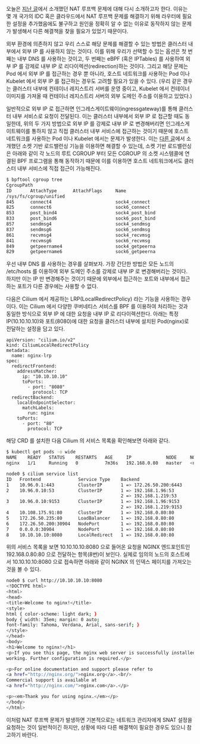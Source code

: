 오늘은 [지난 글](https://velog.io/@haruband/K8S-NAT-%EB%A3%A8%ED%94%84%EB%B0%B1-%EB%AC%B8%EC%A0%9C-%EB%B6%84%EC%84%9D)에서 소개했던 NAT 루프백 문제에 대해 다시 소개하고자 한다. 이유는 몇 개 국가의 IDC 혹은 클라우드에서 NAT 루프백 문제를 해결하기 위해 라우터에 필요한 설정을 추가했음에도 불구하고 원인을 정확히 알 수 없는 이유로 동작하지 않는 문제가 발생해서 다른 해결책을 찾을 필요가 있었기 때문이다.

외부 환경에 의존하지 않고 우리 스스로 해당 문제를 해결할 수 있는 방법은 클러스터 내부에서 외부 IP 를 사용하지 않는 것이다. 이를 위해 우리가 선택할 수 있는 옵션은 첫 번째는 내부 DNS 를 사용하는 것이고, 두 번째는 eBPF (혹은 IPTables) 를 사용하여 외부 IP 를 강제로 내부 IP 로 리다이렉션(redirection)하는 것이다. 그리고 해당 문제는 Pod 에서 외부 IP 를 접근하는 경우 뿐 아니라, 호스트 네트워크를 사용하는 Pod 이나 Kubelet 에서 외부 IP 를 접근하는 경우도 고려할 필요가 있을 수 있다. (우리 같은 경우는 클러스터 내부에 컨테이너 레지스트리 서버를 운영 중이고, Kubelet 에서 컨테이너 이미지를 가져올 때 컨테이너 레지스트리 서버의 외부 도메인 주소를 이용하고 있었다.)

일반적으로 외부 IP 로 접근하면 인그레스게이트웨이(ingressgateway)를 통해 클러스터 내부 서비스로 요청이 전달된다. 이는 클러스터 내부에서 외부 IP 로 접근할 때도 동일한데, 위의 두 가지 방법으로 외부 IP 를 강제로 내부 IP 로 변경해버리면 인그레스게이트웨이를 통하지 않고 직접 클러스터 내부 서비스에 접근하는 것이기 때문에 호스트 네트워크를 사용하는 Pod 이나 Kubelet 에서는 문제가 발생한다. 이는 [다른 글](https://velog.io/@haruband/K8SCilium-Socket-Based-LoadBalancing-%EA%B8%B0%EB%B2%95)에서 소개했던 소켓 기반 로드밸런싱 기능을 이용하면 해결할 수 있는데, 소켓 기반 로드밸런싱은 아래와 같이 각 노드의 루트 CGROUP 부터 모든 CGROUP 의 소켓 시스템콜에 연결된 BPF 프로그램을 통해 동작하기 때문에 이를 이용하면 호스트 네트워크에서도 클러스터 내부 서비스에 직접 접근이 가능해진다.

```bash
$ bpftool cgroup tree
CgroupPath
ID       AttachType      AttachFlags     Name
/sys/fs/cgroup/unified
845      connect4                        sock4_connect
825      connect6                        sock6_connect
853      post_bind4                      sock4_post_bind
833      post_bind6                      sock6_post_bind
857      sendmsg4                        sock4_sendmsg
837      sendmsg6                        sock6_sendmsg
861      recvmsg4                        sock4_recvmsg
841      recvmsg6                        sock6_recvmsg
849      getpeername4                    sock4_getpeerna
829      getpeername6                    sock6_getpeerna
```

우선 내부 DNS 를 사용하는 경우를 살펴보자. 가장 간단한 방법은 모든 노드의 /etc/hosts 를 이용하여 외부 도메인 주소를 강제로 내부 IP 로 변경해버리는 것이다. 하지만 이는 IP 만 변경해주는 것이기 때문에 외부에서 접근하는 포트와 내부에서 접근하는 포트가 다른 경우에는 사용할 수 없다.

다음은 Cilium 에서 제공하는 LRP(LocalRedirectPolicy) 라는 기능을 사용하는 경우이다. 이는 Cilium 에서 다양한 쿠버네티스 서비스를 BPF 를 이용하여 처리하는 것과 동일한 방식으로 외부 IP 에 대한 요청을 내부 IP 로 리다이렉션한다. 아래는 특정 IP(10.10.10.10)와 포트(8080)에 대한 요청을 클러스터 내부에 설치된 Pod(nginx)로 전달하는 설정을 담고 있다.

```
apiVersion: "cilium.io/v2"
kind: CiliumLocalRedirectPolicy
metadata:
  name: nginx-lrp
spec:
  redirectFrontend:
    addressMatcher:
      ip: "10.10.10.10"
      toPorts:
        - port: "8080"
          protocol: TCP
  redirectBackend:
    localEndpointSelector:
      matchLabels:
        run: nginx
    toPorts:
      - port: "80"
        protocol: TCP
```

해당 CRD 를 설치한 다음 Cilium 의 서비스 목록을 확인해보면 아래와 같다.

```bash
$ kubectl get pods -o wide
NAME    READY   STATUS    RESTARTS   AGE     IP             NODE     NOMINATED NODE   READINESS GATES
nginx   1/1     Running   0          7m36s   192.168.0.80   master   <none>           <none>

node0 $ cilium service list
ID   Frontend              Service Type    Backend
1    10.96.0.1:443         ClusterIP       1 => 172.26.50.200:6443
2    10.96.0.10:53         ClusterIP       1 => 192.168.1.96:53
                                           2 => 192.168.1.219:53
3    10.96.0.10:9153       ClusterIP       1 => 192.168.1.96:9153
                                           2 => 192.168.1.219:9153
4    10.108.175.91:80      ClusterIP       1 => 192.168.0.80:80
5    172.26.50.235:80      LoadBalancer    1 => 192.168.0.80:80
6    172.26.50.200:30904   NodePort        1 => 192.168.0.80:80
7    0.0.0.0:30904         NodePort        1 => 192.168.0.80:80
8    10.10.10.10:8080      LocalRedirect   1 => 192.168.0.80:80
```

위의 서비스 목록을 보면 10.10.10.10:8080 으로 들어온 요청을 NGINX 엔드포인트인 192.168.0.80:80 으로 전달하는 항목(8번)이 보인다. 실제로 임의의 노드의 호스트에서 10.10.10.10:8080 으로 접속하면 아래와 같이 NGINX 의 인덱스 페이지를 가져오는 것을 볼 수 있다.

```bash
node0 $ curl http://10.10.10.10:8080
<!DOCTYPE html>
<html>
<head>
<title>Welcome to nginx!</title>
<style>
html { color-scheme: light dark; }
body { width: 35em; margin: 0 auto;
font-family: Tahoma, Verdana, Arial, sans-serif; }
</style>
</head>
<body>
<h1>Welcome to nginx!</h1>
<p>If you see this page, the nginx web server is successfully installed and
working. Further configuration is required.</p>

<p>For online documentation and support please refer to
<a href="http://nginx.org/">nginx.org</a>.<br/>
Commercial support is available at
<a href="http://nginx.com/">nginx.com</a>.</p>

<p><em>Thank you for using nginx.</em></p>
</body>
</html>
```

이처럼 NAT 루프백 문제가 발생하면 기본적으로는 네트워크 관리자에게 SNAT 설정을 요청하는 것이 일반적이긴 하지만, 상황에 따라 다른 해결책이 필요한 경우도 있으니 참고하기 바란다.
